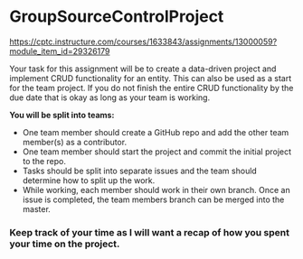 # GroupSourceControlProject

https://cptc.instructure.com/courses/1633843/assignments/13000059?module_item_id=29326179

Your task for this assignment will be to create a data-driven project and implement CRUD functionality 
for an entity. This can also be used as a start for the team project. If you do not finish the entire 
CRUD functionality by the due date that is okay as long as your team is working. 

**You will be split into teams:**

* One team member should create a GitHub repo and add the other team member(s) as a contributor.
* One team member should start the project and commit the initial project to the repo.
* Tasks should be split into separate issues and the team should determine how to split up the work.
* While working, each member should work in their own branch. Once an issue is completed, the team 
  members branch can be merged into the master.

### Keep track of your time as I will want a recap of how you spent your time on the project. ###
